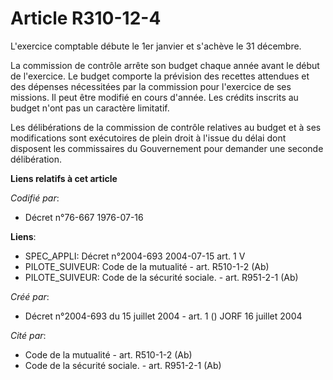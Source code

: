 # Article R310-12-4

L'exercice comptable débute le 1er janvier et s'achève le 31 décembre.

La commission de contrôle arrête son budget chaque année avant le début de l'exercice. Le budget comporte la prévision des
recettes attendues et des dépenses nécessitées par la commission pour l'exercice de ses missions. Il peut être modifié en
cours d'année. Les crédits inscrits au budget n'ont pas un caractère limitatif.

Les délibérations de la commission de contrôle relatives au budget et à ses modifications sont exécutoires de plein droit à
l'issue du délai dont disposent les commissaires du Gouvernement pour demander une seconde délibération.

**Liens relatifs à cet article**

_Codifié par_:

  - Décret n°76-667 1976-07-16

**Liens**:

  - SPEC_APPLI: Décret n°2004-693 2004-07-15 art. 1 V
  - PILOTE_SUIVEUR: Code de la mutualité - art. R510-1-2 (Ab)
  - PILOTE_SUIVEUR: Code de la sécurité sociale. - art. R951-2-1 (Ab)

_Créé par_:

  - Décret n°2004-693 du 15 juillet 2004 - art. 1 () JORF 16 juillet 2004

_Cité par_:

  - Code de la mutualité - art. R510-1-2 (Ab)
  - Code de la sécurité sociale. - art. R951-2-1 (Ab)
